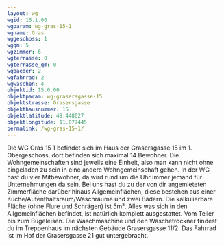 ```yaml
---
layout: wg
wgid: 15.1.00
wgparam: wg-gras-15-1
wgname: Gras
wggeschoss: 1
wgqm: 5
wgzimmer: 6
wgterrasse: 0
wgterrasse_qm: 0
wgbaeder: 2
wgfahrrad: 2
wgwaschen: 4
objektid: 15.0.00
objektparam: wg-grasersgasse-15
objektstrasse: Grasersgasse
objekthausnummer: 15
objektlatitude: 49.448027
objektlongitude: 11.077445
permalink: /wg-gras-15-1/  
---
```

Die WG Gras 15 1 befindet sich im Haus der Grasersgasse 15 im 1. Obergeschoss, dort befinden sich maximal 14 Bewohner. Die Wohngemeinschaften sind jeweils eine Einheit, also man kann nicht ohne eingeladen zu sein in eine andere Wohngemeinschaft gehen. In der WG hast du vier Mitbewohner, da wird rund um die Uhr immer jemand für Unternehmungen da sein. Bei uns hast du zu der von dir angemieteten Zimmerfläche darüber hinaus Allgemeinflächen, diese bestehen aus einer Küche/Aufenthaltsraum/Waschräume und zwei Bädern. Die kalkulierbare Fläche (ohne Flure und Schrägen) ist 5m². Alles was sich in den Allgemeinflächen befindet, ist natürlich komplett ausgestattet. Vom Teller bis zum Bügeleisen. Die Waschmaschine und den Wäschetrockner findest du im Treppenhaus im nächsten Gebäude Grasersgasse 11/2. Das Fahrrad ist im Hof der Grasersgasse 21 gut untergebracht.